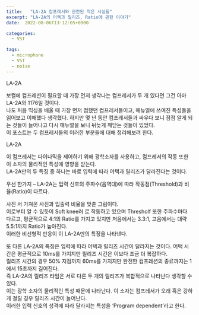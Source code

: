 ```yaml
---
title:   "LA-2A 컴프레서와 관련된 작은 사실들"
excerpt: "LA-2A의 어랙과 릴리즈, Ratio에 관한 이야기"
date:  2022-08-06T13:12:05+0900

categories:
  - VST

tags:
  - microphone
  - VST
  - noise
---
```


LA-2A

보컬에 컴프레션이 필요할 때 가장 먼저 생각나는 컴프레서가 두 개 있다면 그건 아마 LA-2A와 1176일 것이다.  
나도 처음 믹싱을 배울 때 가장 먼저 접했던 컴프레서들이고, 매뉴얼에 쓰여진 특성들을 읽어보고 이해했다 생각했다. 하지만 몇 년 동안 컴프레서들과 싸우다 보니 점점 알게 되는 것들이 늘어나고 다시 매뉴얼을 보니 뒤늦게 깨닫는 것들이 있었다.  
이 포스트는 두 컴프레서들의 이러한 부분들에 대해 정리해보려 한다.  

LA-2A 

이 컴프레서는 다이나믹을 제어하기 위해 광학소자를 사용하고, 컴프레서의 작동 또한 이 소자의 물리적인 특성에 영향을 받는다.  
LA-2A만의 두 특징 중 하나는 바로 입력에 따라 어택과 릴리즈가 달라진다는 것이다.  

우선 한가지 – LA-2A는 입력 신호의 주파수(음역대)에 따라 작동점(Threshold)과 비율(Ratio)이 다르다. 

사진
서 가져온 사진과 입출력 비율을 맞춘 그림이다.  
이로부터 알 수 있듯이 Soft knee러 로 작동하고 있으며 Thresholf 또한 주파수마다 다르고, 평균적으로 4:1의 Ratio를 가지고 있지만 저음에서는 3.3:1, 고음에서는 대략 5.5:1까지 Ratio가 높아진다.  
이러한 비선형적 반응이 이 LA-2A만의 특징을 나타낸다.  

또 다른 LA-2A의 특징은 입력에 따라 어택과 릴리즈 시간이 달라지는 것이다. 어택 시간은 평균적으로 10ms를 가지지만 릴리즈 시간은 이보다 조금 더 복잡하다.  
릴리즈 시간의 경우 50% 지점까지 60ms를 가지지만 완전한 컴프레션의 종료까지는 1에서 15초까지 길어진다.  
즉 LA-2A의 릴리즈 타임은 서로 다른 두 개의 릴리즈가 복합적으로 나타난다 생각할 수 있다.  
이는 광학 소자의 물리적인 특성 때문에 나타난다. 이 소자는 컴프레서가 오래 혹은 강하게 걸릴 경우 릴리즈 시간이 늘어난다.  
이러한 입력 신호의 성격에 따라 달라지는 특성을 ‘Program dependent’라고 한다. 
